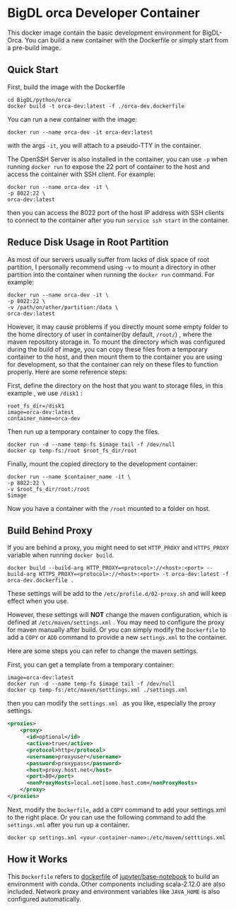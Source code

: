 # BigDL orca Developer Container

This docker image contain the basic development environment for BigDL-Orca. You can build a new container with the Dockerfile or simply start from a pre-build image. 

## Quick Start

First, build the image with the Dockerfile

```shell
cd BigDL/python/orca
docker build -t orca-dev:latest -f ./orca-dev.dockerfile
```

You can run a new container with the image:

```shell
docker run --name orca-dev -it orca-dev:latest
```

with the args `-it`, you will attach to a pseudo-TTY in the container. 

The OpenSSH Server is also installed in the container, you can use `-p`  when running  `docker run` to expose the 22 port of container to the host and access the container with SSH client. For example:

```shell
docker run --name orca-dev -it \
-p 8022:22 \
orca-dev:latest
```

then you can access the 8022 port of the host IP address with SSH clients to connect to the container after you run `service ssh start` in the container. 

## Reduce Disk Usage in Root Partition

As most of our servers usually suffer from lacks of disk space of root partition, I personally recommend using  `-v` to mount a directory in other partition into the container when running the `docker run` command. For example:

```shell
docker run --name orca-dev -it \
-p 8022:22 \
-v /path/on/other/partition:/data \
orca-dev:latest
```

However, it may cause problems if you directly mount some empty folder to the home directory of user in container(by default, `/root/`) , where the maven repository storage in. To mount the directory which was configured during the build of image, you can copy these files from a temporary container to the host, and then mount them to the container you are using for development, so that the container can rely on these files to function properly. Here are some reference steps:

First, define the directory on the host that you want to storage files, in this example , we use `/disk1` : 

```shell
root_fs_dir=/disk1
image=orca-dev:latest
container_name=orca-dev
```

Then run up a temporary container to copy the files. 

```shell
docker run -d --name temp-fs $image tail -f /dev/null
docker cp temp-fs:/root $root_fs_dir/root
```

Finally, mount the copied directory to the development container:

```shell
docker run --name $container_name -it \
-p 8022:22 \
-v $root_fs_dir/root:/root
$image
```

Now you have a container with the `/root` mounted to a folder on host. 

## Build Behind Proxy

If you are behind a proxy, you might need to set `HTTP_PROXY` and `HTTPS_PROXY` variable when running `docker build`.  

```shell
docker build --build-arg HTTP_PROXY=<protocol>://<host>:<port> --build-arg HTTPS_PROXY=<protocol>://<host>:<port> -t orca-dev:latest -f orca-dev.dockerfile .
```

These settings will be add to the `/etc/profile.d/02-proxy.sh` and will keep effect when you use. 

However, these settings will **NOT** change the maven configuration, which is defined at `/etc/maven/settings.xml` . You may need to configure the proxy for maven manually after build. Or you can simply modify the `Dockerfile` to add a `COPY` or `ADD` command to provide a new `settings.xml` to the container.

Here are some steps you can refer to change the maven settings. 

First, you can get a template from a temporary container:

```shell
image=orca-dev:latest
docker run -d --name temp-fs $image tail -f /dev/null
docker cp temp-fs:/etc/maven/setttings.xml ./settings.xml
```

then you can modify the `settings.xml ` as you like, especially the proxy settings. 

```xml
<proxies>
    <proxy>
      <id>optional</id>
      <active>true</active>
      <protocol>http</protocol>
      <username>proxyuser</username>
      <password>proxypass</password>
      <host>proxy.host.net</host>
      <port>80</port>
      <nonProxyHosts>local.net|some.host.com</nonProxyHosts>
    </proxy>
</proxies>
```

Next, modify the `Dockerfile`, add a `COPY` command to add your settings.xml to the right place. Or you can use the following command to add the `settings.xml` after you run up a container.

```shell
docker cp settings.xml <your-container-name>:/etc/mavem/setttings.xml
```



## How it Works

This `Dockerfile` refers to [dockerfile](https://github.com/jupyter/docker-stacks/tree/master/base-notebook) of  [jupyter/base-notebook](https://hub.docker.com/r/jupyter/base-notebook) to build an environment with conda. Other components including scala-2.12.0 are also included. Network proxy and environment variables like `JAVA_HOME` is also configured  automatically. 

